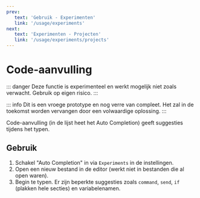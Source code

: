 ```yaml
---
prev:
   text: 'Gebruik - Experimenten'
   link: '/usage/experiments'
next: 
   text: 'Experimenten - Projecten'
   link: '/usage/experiments/projects'
---
```


# Code-aanvulling

::: danger
Deze functie is experimenteel en werkt mogelijk niet zoals verwacht. Gebruik op eigen risico.
:::

::: info
Dit is een vroege prototype en nog verre van compleet. Het zal in de toekomst worden vervangen door een volwaardige oplossing.
:::

Code-aanvulling (in de lijst heet het Auto Completion) geeft suggesties tijdens het typen.

## Gebruik

1. Schakel "Auto Completion" in via `Experiments` in de instellingen.
2. Open een nieuw bestand in de editor (werkt niet in bestanden die al open waren).
3. Begin te typen. Er zijn beperkte suggesties zoals `command`, `send`, `if` (plakken hele secties) en variabelenamen.

